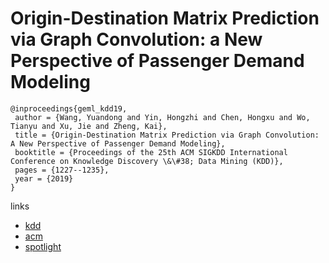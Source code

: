 # Origin-Destination Matrix Prediction via Graph Convolution: a New Perspective of Passenger Demand Modeling

```
@inproceedings{geml_kdd19,
 author = {Wang, Yuandong and Yin, Hongzhi and Chen, Hongxu and Wo, Tianyu and Xu, Jie and Zheng, Kai},
 title = {Origin-Destination Matrix Prediction via Graph Convolution: A New Perspective of Passenger Demand Modeling},
 booktitle = {Proceedings of the 25th ACM SIGKDD International Conference on Knowledge Discovery \&\#38; Data Mining (KDD)},
 pages = {1227--1235},
 year = {2019}
}
```

links
- [kdd](https://www.kdd.org/kdd2019/accepted-papers/view/origin-destination-matrix-prediction-via-graph-convolution-a-new-perspectiv)
- [acm](https://dl.acm.org/citation.cfm?id=3330877)
- [spotlight](https://www.youtube.com/watch?v=E52D43GUvQo)
